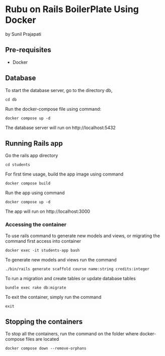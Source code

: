 # Rubu on Rails BoilerPlate Using Docker

by Sunil Prajapati

## Pre-requisites

- Docker


## Database

To start the database server, go to the directory db,

`cd db`

Run the docker-compose file using command:

`docker compose up -d`

The database server will run on http://localhost:5432


## Running Rails app

Go the rails app directory

`cd students`

For first time usage, build the app image using command

`docker compose build`

Run the app using command

`docker compose up -d`

The app will run on http://localhost:3000

### Accessing the container

To use rails command to generate new models and views, or migrating the command first access into container

`docker exec -it students-app bash`

To generate new models and views run the command

`./bin/rails generate scaffold course name:string credits:integer`

To run a migration and create tables or update database tables

`bundle exec rake db:migrate`

To exit the container, simply run the command

`exit`

## Stopping the containers
To stop all the containers, run the command on the folder where docker-compose files are located

`docker compose down --remove-orphans`

